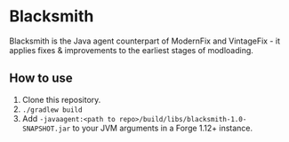 # Blacksmith

Blacksmith is the Java agent counterpart of ModernFix and VintageFix - it applies fixes & improvements
to the earliest stages of modloading.

## How to use

1. Clone this repository.
2. `./gradlew build`
3. Add `-javaagent:<path to repo>/build/libs/blacksmith-1.0-SNAPSHOT.jar` to your JVM arguments in a Forge 1.12+ instance.
